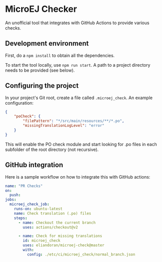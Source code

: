 # MicroEJ Checker

An unofficial tool that integrates with GitHub Actions to provide various checks.

## Development environment

First, do a `npm install` to obtain all the dependencies.

To start the tool locally, use `npm run start`. A path to a project directory needs to be provided (see below).

## Configuring the project

In your project's Git root, create a file called `.microej_check`. An example configuration:

```json
{
    "poCheck": {
        "filePattern": "*/src/main/resources/**/*.po",
        "missingTranslationLogLevel": "error"
    }
}
```

This will enable the PO check module and start looking for .po files in each subfolder of the root directory (not recursive).

## GitHub integration

Here is a sample workflow on how to integrate this with GitHub actions:

```yaml
name: "PR Checks"
on:
  push:
jobs:
  microej_check_job:
    runs-on: ubuntu-latest
    name: Check translation (.po) files
    steps:
      - name: Checkout the current branch
        uses: actions/checkout@v2

      - name: Check for missing translations
        id: microej_check
        uses: eliandoran/microej-check@master
        with:
          config: ./etc/ci/microej_check/normal_branch.json
```